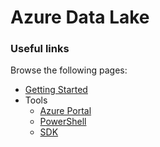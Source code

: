 # Azure Data Lake


### Useful links

Browse the following pages:

* [Getting Started](docs/GettingStarted.md)
* Tools
    * [Azure Portal](docs/AzurePortal/FirstSteps.md)
    * [PowerShell](docs/PowerShell/FirstSteps.md)
    * [SDK](docs/SDK/FirstSteps.md)
